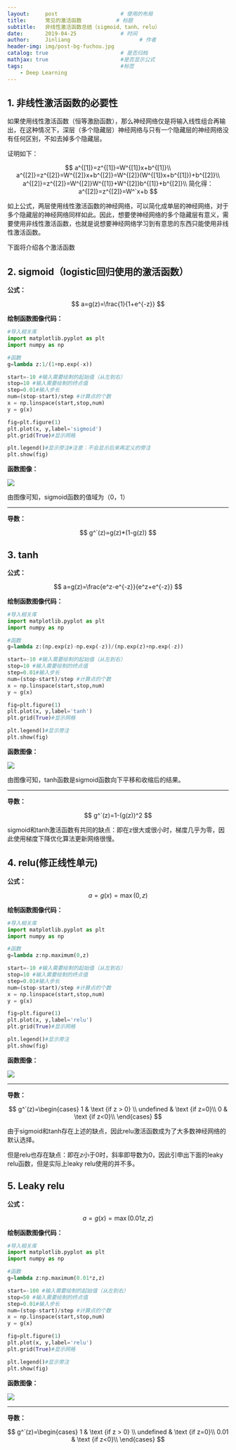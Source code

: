 ```yaml
---
layout:     post                    # 使用的布局
title:      常见的激活函数           # 标题 
subtitle:   非线性激活函数总结（sigmoid、tanh、relu） 
date:       2019-04-25              # 时间
author:     Jinliang                      # 作者
header-img: img/post-bg-fuchou.jpg
catalog: true                       # 是否归档
mathjax: true                       #是否显示公式
tags:                               #标签
    - Deep Learning
---
```


##  1. 非线性激活函数的必要性

如果使用线性激活函数（恒等激励函数），那么神经网络仅是将输入线性组合再输出，在这种情况下，深层（多个隐藏层）神经网络与只有一个隐藏层的神经网络没有任何区别，不如去掉多个隐藏层。

证明如下：


$$
a^{[1]}=z^{[1]}=W^{[1]}x+b^{[1]}\\
a^{[2]}=z^{[2]}=W^{[2]}x+b^{[2]}=W^{[2]}(W^{[1]}x+b^{[1]})+b^{[2]}\\
a^{[2]}=z^{[2]}=W^{[2]}W^{[1]}+W^{[2]}b^{[1]}+b^{[2]}\\
简化得：a^{[2]}=z^{[2]}=W^`x+b
$$


如上公式，两层使用线性激活函数的神经网络，可以简化成单层的神经网络，对于多个隐藏层的神经网络同样如此。因此，想要使神经网络的多个隐藏层有意义，需要使用非线性激活函数，也就是说想要神经网络学习到有意思的东西只能使用非线性激活函数。

下面将介绍各个激活函数

## 2. sigmoid（logistic回归使用的激活函数）

**公式：**


$$
a=g(z)=\frac{1}{1+e^{-z}}
$$


**绘制函数图像代码：**

```python
#导入相关库
import matplotlib.pyplot as plt
import numpy as np 

#函数
g=lambda z:1/(1+np.exp(-x))

start=-10 #输入需要绘制的起始值（从左到右）
stop=10 #输入需要绘制的终点值
step=0.01#输入步长
num=(stop-start)/step #计算点的个数
x = np.linspace(start,stop,num)
y = g(x)

fig=plt.figure(1)
plt.plot(x, y,label='sigmoid')
plt.grid(True)#显示网格

plt.legend()#显示旁注#注意：不会显示后来再定义的旁注
plt.show(fig)
```

**函数图像：**

![](https://ws2.sinaimg.cn/large/006tNc79ly1g2f7huwl8zj30af070mx5.jpg)

由图像可知，sigmoid函数的值域为（0，1）

---

**导数：**


$$
g^`(z)=g(z)*(1-g(z))
$$


## 3. tanh

**公式：**


$$
a=g(z)=\frac{e^z-e^{-z}}{e^z+e^{-z}}
$$


**绘制函数图像代码：**

```python
#导入相关库
import matplotlib.pyplot as plt
import numpy as np 

#函数
g=lambda z:(np.exp(z)-np.exp(-z))/(np.exp(z)+np.exp(-z))

start=-10 #输入需要绘制的起始值（从左到右）
stop=10 #输入需要绘制的终点值
step=0.01#输入步长
num=(stop-start)/step #计算点的个数
x = np.linspace(start,stop,num)
y = g(x)

fig=plt.figure(1)
plt.plot(x, y,label='tanh')
plt.grid(True)#显示网格

plt.legend()#显示旁注
plt.show(fig)
```

**函数图像：**

![](https://ws1.sinaimg.cn/large/006tNc79ly1g2f7nbk8ytj30au070weh.jpg)

由图像可知，tanh函数是sigmoid函数向下平移和收缩后的结果。

---

**导数：**


$$
g^`(z)=1-(g(z))^2
$$


sigmoid和tanh激活函数有共同的缺点：即在z很大或很小时，梯度几乎为零，因此使用梯度下降优化算法更新网络很慢。

## 4. relu(修正线性单元)

**公式：**


$$
a=g(x)=\max(0,z)
$$


**绘制函数图像代码：**

```python
#导入相关库
import matplotlib.pyplot as plt
import numpy as np 

#函数
g=lambda z:np.maximum(0,z)

start=-10 #输入需要绘制的起始值（从左到右）
stop=10 #输入需要绘制的终点值
step=0.01#输入步长
num=(stop-start)/step #计算点的个数
x = np.linspace(start,stop,num)
y = g(x)

fig=plt.figure(1)
plt.plot(x, y,label='relu')
plt.grid(True)#显示网格

plt.legend()#显示旁注
plt.show(fig)
```

**函数图像：**

![](https://ws4.sinaimg.cn/large/006tNc79ly1g2f7r0df2zj30ac070dfs.jpg)

---

**导数：**


$$
g^`(z)=\begin{cases}
1  & \text {if z > 0} \\
undefined & \text {if z=0}\\
0 & \text {if z<0}\\
\end{cases}
$$


由于sigmoid和tanh存在上述的缺点，因此relu激活函数成为了大多数神经网络的默认选择。

但是relu也存在缺点：即在$z$小于0时，斜率即导数为0，因此引申出下面的leaky relu函数，但是实际上leaky relu使用的并不多。

## 5. Leaky relu

**公式：**


$$
a=g(x)=\max(0.01z,z)
$$


**绘制函数图像代码：**

```python
#导入相关库
import matplotlib.pyplot as plt
import numpy as np 

#函数
g=lambda z:np.maximum(0.01*z,z)

start=-100 #输入需要绘制的起始值（从左到右）
stop=50 #输入需要绘制的终点值
step=0.01#输入步长
num=(stop-start)/step #计算点的个数
x = np.linspace(start,stop,num)
y = g(x)

fig=plt.figure(1)
plt.plot(x, y,label='relu')
plt.grid(True)#显示网格

plt.legend()#显示旁注
plt.show(fig)
```

**函数图像：**

![](https://ws4.sinaimg.cn/large/006tNc79ly1g2f7vltxanj30ac070748.jpg)

---

**导数：**


$$
g^`(z)=\begin{cases}
1  & \text {if z > 0} \\
undefined & \text {if z=0}\\
0.01 & \text {if z<0}\\
\end{cases}
$$
